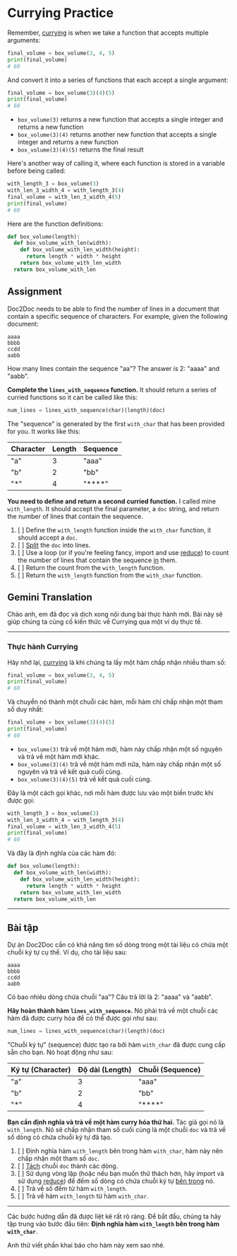 # Currying Practice

Remember, [currying](https://en.wikipedia.org/wiki/Currying) is when we take a function that accepts multiple arguments:

```py
final_volume = box_volume(3, 4, 5)
print(final_volume)
# 60
```

And convert it into a series of functions that each accept a single argument:

```py
final_volume = box_volume(3)(4)(5)
print(final_volume)
# 60
```

- `box_volume(3)` returns a new function that accepts a single integer and returns a new function
- `box_volume(3)(4)` returns another new function that accepts a single integer and returns a new function
- `box_volume(3)(4)(5)` returns the final result

Here's another way of calling it, where each function is stored in a variable before being called:

```py
with_length_3 = box_volume(3)
with_len_3_width_4 = with_length_3(4)
final_volume = with_len_3_width_4(5)
print(final_volume)
# 60
```

Here are the function definitions:

```py
def box_volume(length):
  def box_volume_with_len(width):
    def box_volume_with_len_width(height):
      return length * width * height
    return box_volume_with_len_width
  return box_volume_with_len
```

## Assignment

Doc2Doc needs to be able to find the number of lines in a document that contain a specific sequence of characters. For example, given the following document:

```
aaaa
bbbb
ccdd
aabb
```

How many lines contain the sequence "aa"? The answer is 2: "aaaa" and "aabb".

**Complete the `lines_with_sequence` function.** It should return a series of curried functions so it can be called like this:

```py
num_lines = lines_with_sequence(char)(length)(doc)
```

The "sequence" is generated by the first `with_char` that has been provided for you. It works like this:

| Character | Length | Sequence |
|-----------|--------|----------|
| "a"       | 3      | "aaa"    |
| "b"       | 2      | "bb"     |
| "*"       | 4      | "****"   |

**You need to define and return a second curried function.** I called mine `with_length`. It should accept the final parameter, a `doc` string, and return the number of lines that contain the sequence.

1. [ ] Define the `with_length` function inside the `with_char` function, it should accept a `doc`.
2. [ ] [Split](https://docs.python.org/3/library/stdtypes.html#str.split) the `doc` into lines.
3. [ ] Use a loop (or if you're feeling fancy, import and use [reduce](https://docs.python.org/3/library/functools.html#functools.reduce)) to count the number of lines that contain the sequence [in](https://docs.python.org/3/reference/expressions.html#membership-test-details) them.
4. [ ] Return the count from the `with_length` function.
5. [ ] Return the `with_length` function from the `with_char` function.

## Gemini Translation

Chào anh, em đã đọc và dịch xong nội dung bài thực hành mới. Bài này sẽ giúp chúng ta củng cố kiến thức về Currying qua một ví dụ thực tế.

-----

### **Thực hành Currying**

Hãy nhớ lại, [currying](https://en.wikipedia.org/wiki/Currying) là khi chúng ta lấy một hàm chấp nhận nhiều tham số:

```python
final_volume = box_volume(3, 4, 5)
print(final_volume)
# 60
```

Và chuyển nó thành một chuỗi các hàm, mỗi hàm chỉ chấp nhận một tham số duy nhất:

```python
final_volume = box_volume(3)(4)(5)
print(final_volume)
# 60
```

  - `box_volume(3)` trả về một hàm mới, hàm này chấp nhận một số nguyên và trả về một hàm mới khác.
  - `box_volume(3)(4)` trả về một hàm mới nữa, hàm này chấp nhận một số nguyên và trả về kết quả cuối cùng.
  - `box_volume(3)(4)(5)` trả về kết quả cuối cùng.

Đây là một cách gọi khác, nơi mỗi hàm được lưu vào một biến trước khi được gọi:

```python
with_length_3 = box_volume(3)
with_len_3_width_4 = with_length_3(4)
final_volume = with_len_3_width_4(5)
print(final_volume)
# 60
```

Và đây là định nghĩa của các hàm đó:

```python
def box_volume(length):
  def box_volume_with_len(width):
    def box_volume_with_len_width(height):
      return length * width * height
    return box_volume_with_len_width
  return box_volume_with_len
```

-----

## **Bài tập**

Dự án Doc2Doc cần có khả năng tìm số dòng trong một tài liệu có chứa một chuỗi ký tự cụ thể. Ví dụ, cho tài liệu sau:

```
aaaa
bbbb
ccdd
aabb
```

Có bao nhiêu dòng chứa chuỗi "aa"? Câu trả lời là 2: "aaaa" và "aabb".

**Hãy hoàn thành hàm `lines_with_sequence`.** Nó phải trả về một chuỗi các hàm đã được curry hóa để có thể được gọi như sau:

```python
num_lines = lines_with_sequence(char)(length)(doc)
```

"Chuỗi ký tự" (sequence) được tạo ra bởi hàm `with_char` đã được cung cấp sẵn cho bạn. Nó hoạt động như sau:

| Ký tự (Character) | Độ dài (Length) | Chuỗi (Sequence) |
|:------------------|:----------------|:------------------|
| "a"               | 3               | "aaa"            |
| "b"               | 2               | "bb"             |
| "*"               | 4               | "****"           |

**Bạn cần định nghĩa và trả về một hàm curry hóa thứ hai.** Tác giả gọi nó là `with_length`. Nó sẽ chấp nhận tham số cuối cùng là một chuỗi `doc` và trả về số dòng có chứa chuỗi ký tự đã tạo.

1.  [ ] Định nghĩa hàm `with_length` bên trong hàm `with_char`, hàm này nên chấp nhận một tham số `doc`.
2.  [ ] [Tách](https://docs.python.org/3/library/stdtypes.html#str.split) chuỗi `doc` thành các dòng.
3.  [ ] Sử dụng vòng lặp (hoặc nếu bạn muốn thử thách hơn, hãy import và sử dụng [reduce](https://docs.python.org/3/library/functools.html#functools.reduce)) để đếm số dòng có chứa chuỗi ký tự [bên trong](https://docs.python.org/3/reference/expressions.html#membership-test-details) nó.
4.  [ ] Trả về số đếm từ hàm `with_length`.
5.  [ ] Trả về hàm `with_length` từ hàm `with_char`.

-----

Các bước hướng dẫn đã được liệt kê rất rõ ràng. Để bắt đầu, chúng ta hãy tập trung vào bước đầu tiên: **Định nghĩa hàm `with_length` bên trong hàm `with_char`**.

Anh thử viết phần khai báo cho hàm này xem sao nhé.
